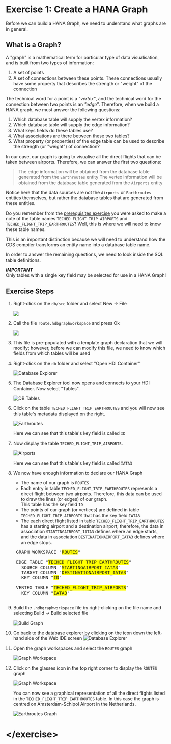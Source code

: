 # Exercise 1: Create a HANA Graph

Before we can build a HANA Graph, we need to understand what graphs are in general.

## What is a Graph?

A "graph" is a mathematical term for particular type of data visualisation, and is built from two types of information:
    
1. A set of points
1. A set of connections between these points.  These connections usually have some property that describes the strength or "weight" of the connection

The technical word for a point is a *"vertex"*, and the technical word for the connection between two points is an *"edge"*.  Therefore, when we build a HANA graph, we must answer the following questions:

1. Which database table will supply the vertex information?
1. Which database table will supply the edge information?
1. What keys fields do these tables use?
1. What associations are there between these two tables?
1. What property (or properties) of the edge table can be used to describe the strength (or "weight") of connection?

In our case, our graph is going to visualise all the direct flights that can be taken between airports. Therefore, we can answer the first two questions:

> The edge information will be obtained from the database table generated from the `Earthroutes` entity
> The vertex information will be obtained from the database table generated from the `Airports` entity

Notice here that the data sources are not the `Airports` or `Earthroutes` entities themselves, but rather the database tables that are generated from these entities.  

Do you remember from the [prerequisites exercise](./ex0_prerequisite_steps.md) you were asked to make a note of the table names `TECHED_FLIGHT_TRIP_AIRPORTS` and `TECHED_FLIGHT_TRIP_EARTHROUTES`?  Well, this is where we will need to know these table names.

This is an important distinction because we will need to understand how the CDS compiler transforms an entity name into a database table name.

In order to answer the remaining questions, we need to look inside the SQL table definitions.

***IMPORTANT***  
Only tables with a single key field may be selected for use in a HANA Graph!


## Exercise Steps

1. Right-click on the `db/src` folder and select New -> File  

    ![](./img/Ex1_Create_File.png)

1. Call the file `route.hdbgraphworkspace` and press Ok

    ![](./img/Ex1_Filename.png)

1. This file is pre-populated with a template graph declaration that we will modify; however, before we can modify this file, we need to know which fields from which tables will be used

1. Right-click on the `db` folder and select "Open HDI Container"

    ![Database Explorer](./img/Ex1_Open_HDI_Container.png)

1. The Database Explorer tool now opens and connects to your HDI Container.  Now select "Tables".

    ![DB Tables](./img/Ex1_DB_Tables.png)

1. Click on the table `TECHED_FLIGHT_TRIP_EARTHROUTES` and you will now see this table's metadata displayed on the right.

    ![Earthroutes](./img/Ex1_Table_Earthroutes.png)
    
    Here we can see that this table's key field is called `ID`
    
1. Now display the table `TECHED_FLIGHT_TRIP_AIRPORTS`.

    ![Airports](./img/Ex1_Table_Airports.png)
    
    Here we can see that this table's key field is called `IATA3`

1. We now have enough information to declare our HANA Graph

    * The name of our graph is `ROUTES`
    * Each entry in table `TECHED_FLIGHT_TRIP_EARTHROUTES` represents a direct flight between two airports.  Therefore, this data can be used to draw the lines (or edges) of our graph.  
      This table has the key field `ID`
    * The points of our graph (or vertices) are defined in table `TECHED_FLIGHT_TRIP_AIRPORTS` that has the key field `IATA3`
    * The each direct flight listed in table `TECHED_FLIGHT_TRIP_EARTHROUTES` has a starting airport and a destination airport; therefore, the data in association `STARTINGAIRPORT_IATA3` defines where an edge starts, and the data in association `DESTINATIONAIRPORT_IATA3` defines where an edge stops.

    <pre>
    GRAPH WORKSPACE "<span style="background-color: yellow">ROUTES</span>"
    
    EDGE TABLE "<span style="background-color: yellow">TECHED_FLIGHT_TRIP_EARTHROUTES</span>"
      SOURCE COLUMN "<span style="background-color: yellow">STARTINGAIRPORT_IATA3</span>"
      TARGET COLUMN "<span style="background-color: yellow">DESTINATIONAIRPORT_IATA3</span>"
      KEY COLUMN "<span style="background-color: yellow">ID</span>"
    
    VERTEX TABLE "<span style="background-color: yellow">TECHED_FLIGHT_TRIP_AIRPORTS</span>"
      KEY COLUMN "<span style="background-color: yellow">IATA3</span>"
    </pre>

1. Build the `.hdbgraphworkspace` file by right-clicking on the file name and selecting Build -> Build selected file

    ![Build Graph](./img/Ex1_Build_Graph.png)

1. Go back to the database explorer by clicking on the icon down the left-hand side of the Web IDE screen ![Database Explorer](./img/Icon_Database_Explorer.png)

1. Open the graph workspaces and select the `ROUTES` graph

    ![Graph Workspace](./img/Ex1_Graph_Workspace.png)

1. Click on the glasses icon in the top right corner to display the `ROUTES` graph

    ![Graph Workspace](./img/Ex1_Display_Graph.png)
    
    You can now see a graphical representation of all the direct flights listed in the `TECHED_FLIGHT_TRIP_EARTHROUTES` table.  In this case the graph is centred on Amsterdam-Schipol Airport in the Netherlands.
    
    ![Earthroutes Graph](./img/Ex1_Earthroutes_Graph.png)


# \</exercise>
